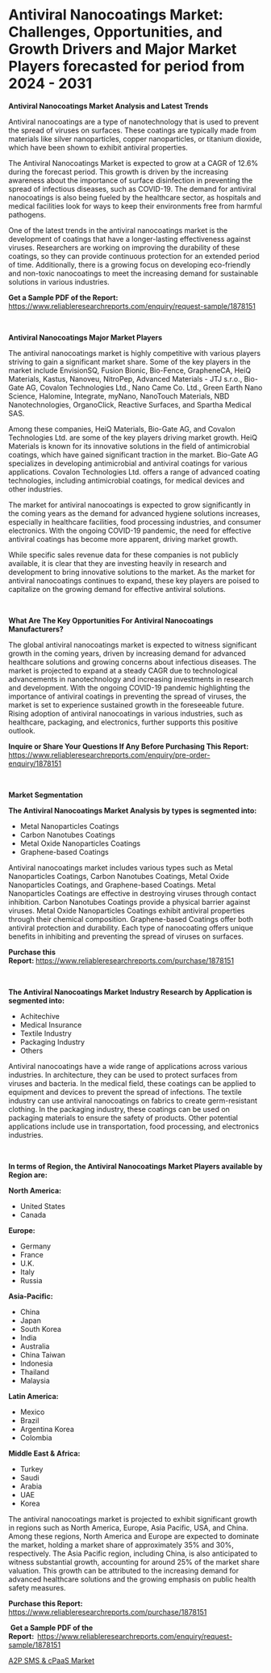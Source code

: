<p><h1>Antiviral Nanocoatings Market: Challenges, Opportunities, and Growth Drivers and Major Market Players forecasted for period from 2024 - 2031</h1></p><p><strong>Antiviral Nanocoatings Market Analysis and Latest Trends</strong></p>
<p><p>Antiviral nanocoatings are a type of nanotechnology that is used to prevent the spread of viruses on surfaces. These coatings are typically made from materials like silver nanoparticles, copper nanoparticles, or titanium dioxide, which have been shown to exhibit antiviral properties.</p><p>The Antiviral Nanocoatings Market is expected to grow at a CAGR of 12.6% during the forecast period. This growth is driven by the increasing awareness about the importance of surface disinfection in preventing the spread of infectious diseases, such as COVID-19. The demand for antiviral nanocoatings is also being fueled by the healthcare sector, as hospitals and medical facilities look for ways to keep their environments free from harmful pathogens.</p><p>One of the latest trends in the antiviral nanocoatings market is the development of coatings that have a longer-lasting effectiveness against viruses. Researchers are working on improving the durability of these coatings, so they can provide continuous protection for an extended period of time. Additionally, there is a growing focus on developing eco-friendly and non-toxic nanocoatings to meet the increasing demand for sustainable solutions in various industries.</p></p>
<p><strong>Get a Sample PDF of the Report:&nbsp;</strong> <a href="https://www.reliableresearchreports.com/enquiry/request-sample/1878151">https://www.reliableresearchreports.com/enquiry/request-sample/1878151</a></p>
<p>&nbsp;</p>
<p><strong>Antiviral Nanocoatings Major Market Players</strong></p>
<p><p>The antiviral nanocoatings market is highly competitive with various players striving to gain a significant market share. Some of the key players in the market include EnvisionSQ, Fusion Bionic, Bio-Fence, GrapheneCA, HeiQ Materials, Kastus, Nanoveu, NitroPep, Advanced Materials - JTJ s.r.o., Bio-Gate AG, Covalon Technologies Ltd., Nano Came Co. Ltd., Green Earth Nano Science, Halomine, Integrate, myNano, NanoTouch Materials, NBD Nanotechnologies, OrganoClick, Reactive Surfaces, and Spartha Medical SAS.</p><p>Among these companies, HeiQ Materials, Bio-Gate AG, and Covalon Technologies Ltd. are some of the key players driving market growth. HeiQ Materials is known for its innovative solutions in the field of antimicrobial coatings, which have gained significant traction in the market. Bio-Gate AG specializes in developing antimicrobial and antiviral coatings for various applications. Covalon Technologies Ltd. offers a range of advanced coating technologies, including antimicrobial coatings, for medical devices and other industries.</p><p>The market for antiviral nanocoatings is expected to grow significantly in the coming years as the demand for advanced hygiene solutions increases, especially in healthcare facilities, food processing industries, and consumer electronics. With the ongoing COVID-19 pandemic, the need for effective antiviral coatings has become more apparent, driving market growth.</p><p>While specific sales revenue data for these companies is not publicly available, it is clear that they are investing heavily in research and development to bring innovative solutions to the market. As the market for antiviral nanocoatings continues to expand, these key players are poised to capitalize on the growing demand for effective antiviral solutions.</p></p>
<p>&nbsp;</p>
<p><strong>What Are The Key Opportunities For Antiviral Nanocoatings Manufacturers?</strong></p>
<p><p>The global antiviral nanocoatings market is expected to witness significant growth in the coming years, driven by increasing demand for advanced healthcare solutions and growing concerns about infectious diseases. The market is projected to expand at a steady CAGR due to technological advancements in nanotechnology and increasing investments in research and development. With the ongoing COVID-19 pandemic highlighting the importance of antiviral coatings in preventing the spread of viruses, the market is set to experience sustained growth in the foreseeable future. Rising adoption of antiviral nanocoatings in various industries, such as healthcare, packaging, and electronics, further supports this positive outlook.</p></p>
<p><strong>Inquire or Share Your Questions If Any Before Purchasing This Report:</strong> <a href="https://www.reliableresearchreports.com/enquiry/pre-order-enquiry/1878151">https://www.reliableresearchreports.com/enquiry/pre-order-enquiry/1878151</a></p>
<p>&nbsp;</p>
<p><strong>Market Segmentation</strong></p>
<p><strong>The Antiviral Nanocoatings Market Analysis by types is segmented into:</strong></p>
<p><ul><li>Metal Nanoparticles Coatings</li><li>Carbon Nanotubes Coatings</li><li>Metal Oxide Nanoparticles Coatings</li><li>Graphene-based Coatings</li></ul></p>
<p><p>Antiviral nanocoatings market includes various types such as Metal Nanoparticles Coatings, Carbon Nanotubes Coatings, Metal Oxide Nanoparticles Coatings, and Graphene-based Coatings. Metal Nanoparticles Coatings are effective in destroying viruses through contact inhibition. Carbon Nanotubes Coatings provide a physical barrier against viruses. Metal Oxide Nanoparticles Coatings exhibit antiviral properties through their chemical composition. Graphene-based Coatings offer both antiviral protection and durability. Each type of nanocoating offers unique benefits in inhibiting and preventing the spread of viruses on surfaces.</p></p>
<p><strong>Purchase this Report:&nbsp;</strong><a href="https://www.reliableresearchreports.com/purchase/1878151">https://www.reliableresearchreports.com/purchase/1878151</a></p>
<p>&nbsp;</p>
<p><strong>The Antiviral Nanocoatings Market Industry Research by Application is segmented into:</strong></p>
<p><ul><li>Achitechive</li><li>Medical Insurance</li><li>Textile Industry</li><li>Packaging Industry</li><li>Others</li></ul></p>
<p><p>Antiviral nanocoatings have a wide range of applications across various industries. In architecture, they can be used to protect surfaces from viruses and bacteria. In the medical field, these coatings can be applied to equipment and devices to prevent the spread of infections. The textile industry can use antiviral nanocoatings on fabrics to create germ-resistant clothing. In the packaging industry, these coatings can be used on packaging materials to ensure the safety of products. Other potential applications include use in transportation, food processing, and electronics industries.</p></p>
<p>&nbsp;</p>
<p><strong>In terms of Region, the Antiviral Nanocoatings Market Players available by Region are:</strong></p>
<p>
    <p> <strong> North America: </strong>
        <ul>
            <li>United States</li>
            <li>Canada</li>
        </ul>
        </p> 
    <p> <strong> Europe: </strong>
        <ul>
            <li>Germany</li>
            <li>France</li>
            <li>U.K.</li>
            <li>Italy</li>
            <li>Russia</li>
        </ul>
        </p> 
    <p> <strong> Asia-Pacific: </strong>
        <ul>
            <li>China</li>
            <li>Japan</li>
            <li>South Korea</li>
            <li>India</li>
            <li>Australia</li>
            <li>China Taiwan</li>
            <li>Indonesia</li>
            <li>Thailand</li>
            <li>Malaysia</li>
        </ul>
        </p> 
    <p> <strong> Latin America: </strong>
        <ul>
            <li>Mexico</li>
            <li>Brazil</li>
            <li>Argentina Korea</li>
            <li>Colombia</li>
        </ul>
        </p> 
    <p> <strong> Middle East & Africa: </strong>
        <ul>
            <li>Turkey</li>
            <li>Saudi</li>
            <li>Arabia</li>
            <li>UAE</li>
            <li>Korea</li>
        </ul>
    </p>
    </p>
<p><p>The antiviral nanocoatings market is projected to exhibit significant growth in regions such as North America, Europe, Asia Pacific, USA, and China. Among these regions, North America and Europe are expected to dominate the market, holding a market share of approximately 35% and 30%, respectively. The Asia Pacific region, including China, is also anticipated to witness substantial growth, accounting for around 25% of the market share valuation. This growth can be attributed to the increasing demand for advanced healthcare solutions and the growing emphasis on public health safety measures.</p></p>
<p><strong>Purchase this Report: </strong><a href="https://www.reliableresearchreports.com/purchase/1878151">https://www.reliableresearchreports.com/purchase/1878151</a></p>
<p>&nbsp;<strong>Get a Sample PDF of the Report:&nbsp;&nbsp;</strong><a href="https://www.reliableresearchreports.com/enquiry/request-sample/1878151">https://www.reliableresearchreports.com/enquiry/request-sample/1878151</a></p>
<p><strong></strong></p>
<p><p><a href="https://gamy-alyssum-396.notion.site/A2P-SMS-cPaaS-Market-Size-and-Growth-Market-Segmentation-Regional-and-Country-Breakdowns-and-Ma-387ad987bd684c7eb8ee15f25eebdb75">A2P SMS & cPaaS Market</a></p></p>